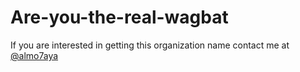 # Are-you-the-real-wagbat

If you are interested in getting this organization name contact me at [@almo7aya](https://github.com/almo7aya)
